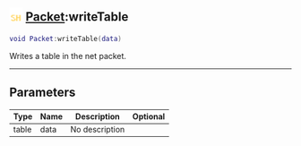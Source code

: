 ## <img src="../../.gitbook/assets/shared.png" width="24" height=24 /> [Packet](https://iaswiki.rawr.dev/readme/packet):writeTable

```lua
void Packet:writeTable(data)
```

Writes a table in the net packet.

------
## Parameters

| Type   | Name | Description | Optional |
| ------ | ---- | ----------- | -------: |
| table | data | No description |  |

